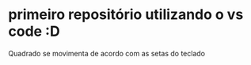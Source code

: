 # primeiro repositório utilizando o vs code :D
Quadrado se movimenta de acordo com as setas do teclado
